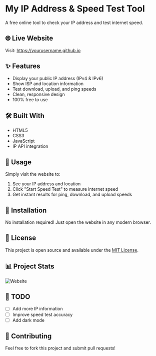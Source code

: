 # My IP Address & Speed Test Tool

A free online tool to check your IP address and test internet speed.

## 🌐 Live Website
Visit: https://yourusername.github.io

## ✨ Features
- Display your public IP address (IPv4 & IPv6)
- Show ISP and location information
- Test download, upload, and ping speeds
- Clean, responsive design
- 100% free to use

## 🛠️ Built With
- HTML5
- CSS3
- JavaScript
- IP API integration

## 📱 Usage
Simply visit the website to:
1. See your IP address and location
2. Click "Start Speed Test" to measure internet speed
3. Get instant results for ping, download, and upload speeds

## 🔧 Installation
No installation required! Just open the website in any modern browser.

## 📄 License
This project is open source and available under the [MIT License](LICENSE).
## 📊 Project Stats
![Website](https://img.shields.io/website/https/yourusername.github.io)

## 🎯 TODO
- [ ] Add more IP information
- [ ] Improve speed test accuracy
- [ ] Add dark mode

## 🤝 Contributing
Feel free to fork this project and submit pull requests!
